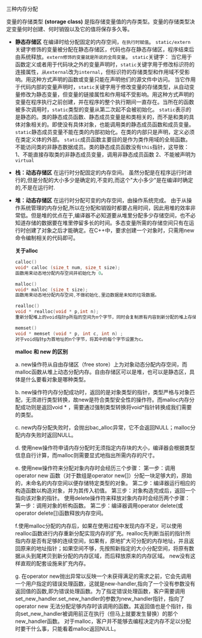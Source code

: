  三种内存分配

变量的存储类型 **(storage class)** 是指存储变量值的内存类型。变量的存储类型决定变量何时创建、何时销毁以及它的值将保存多久等。

- **静态存储区**
    在编译时给分配固定的内存空间，`在执行时赋值`。
    `static/extern`关键字修饰的变量被分配在静态存储区，代码也存在静态存储区，程序结束后由系统释放。`extern修饰的变量就是所说的全局变量`。
    `static`关键字：
    当它用于函数定义或者用于代码块之外的变量声明时，`static`关键字用于修改标识符的连接属性，从`external`改为`internal`，但标识符的存储类型和作用域不受影响。用这种方式声明的函数或变量只能在声明他们的源文件中访问。
    当它作用于代码内部的变量声明时，`static`关键字用于修改变量的存储类型，从自动变量修改为静态变量，但变量的链接属性和作用域不受影响。用这种方式声明的变量在程序执行之前创建，并在程序的整个执行期间一直存在。当所在的函数被多次调用时，`static`类型的变量从第二次起不会被初始化。
    `static`表示的是静态的。类的静态成员函数、静态成员变量是和类相关的，而不是和类的具体对象相关的。即使没有具体对象，也能调用类的静态成员函数和成员变量。
    `static`静态成员变量不能在类的内部初始化。在类的内部只是声明，定义必须在类定义体的外部。
    `static`成员函数主要目的是作为类作用域的全局函数。不能访问类的非静态数据成员。类的静态成员函数没有`this`指针，这导致：
        1、不能直接存取类的非静态成员变量，调用非静态成员函数
        2、不能被声明为`virtual`

- **栈：动态存储区**
    在运行时分配固定的内存空间。
    虽然分配是在程序运行时进行的,但是分配的大小多少是确定的,不变的,而这个"大小多少"是在编译时确定的,不是在运行时.

- **堆：动态存储区**
    在运行时分配可变的内存空间，由操作系统完成。
    由于从操作系统管理的内存分配,所以在分配和销毁时都要占用时间，因此用堆的效率非常低。但是堆的优点在于,编译器不必知道要从堆里分配多少存储空间，也不必知道存储的数据要在堆里停留多长的时间。多态变量所需的存储空间只有在运行时创建了对象之后才能确定。在C++中，要求创建一个对象时，只需用new命令编制相关的代码即可。

    **关于alloc**
    ```C
    calloc() 
    void* calloc (size_t num, size_t size);
    函数用来动态地分配内存空间并初始化为 0。
    ```
    ```C
    malloc() 
    void* malloc (size_t size);
    函数用来动态地分配内存空间,不做初始化,里边数据是未知的垃圾数据。
    ```
    ```C
    realloc() 
    void * realloc(void * p,int n);
    重新分配堆上的void指针p所指的空间为n个字节，同时会复制原有内容到新分配的堆上存储空间。注意，若原来的void指针p在堆上的空间不大于n个字节，则保持不变。
    ```
    ```C
    memset() 
    void * memset (void * p, int c, int n) ;
    对于void指针p为首地址的n个字节，将其中的每个字节设置为c。
    ```
    **malloc 和 new 的区别**
    
    a. new操作符从自由存储区（free store）上为对象动态分配内存空间，而malloc函数从堆上动态分配内存。自由存储区可以是堆，也可以是静态区，具体是什么要看对象是哪种类型。
    
    
    
    b. new操作符内存分配成功时，返回的是对象类型的指针，类型严格与对象匹配，无须进行类型转换，故new是符合类型安全性的操作符。而malloc内存分配成功则是返回void * ，需要通过强制类型转换将void*指针转换成我们需要的类型。
    

    
    c. new内存分配失败时，会抛出bac_alloc异常，它不会返回NULL；malloc分配内存失败时返回NULL。
    

    
    d. 使用new操作符申请内存分配时无须指定内存块的大小，编译器会根据类型信息自行计算，而malloc则需要显式地指出所需内存的尺寸。
    

    
    e.  使用new操作符来分配对象内存时会经历三个步骤：
        第一步：调用operator new 函数（对于数组是operator new[]）分配一块足够大的，原始的，未命名的内存空间以便存储特定类型的对象。
        第二步：编译器运行相应的构造函数以构造对象，并为其传入初值。
        第三步：对象构造完成后，返回一个指向该对象的指针。
        使用delete操作符来释放对象内存时会经历两个步骤：
        第一步：调用对象的析构函数。
        第二步：编译器调用operator delete(或operator delete[])函数释放内存空间。
    
    
    
    f.使用malloc分配的内存后，如果在使用过程中发现内存不足，可以使用realloc函数进行内存重新分配实现内存的扩充。realloc先判断当前的指针所指内存是否有足够的连续空间，如果有，原地扩大可分配的内存地址，并且返回原来的地址指针；如果空间不够，先按照新指定的大小分配空间，将原有数据从头到尾拷贝到新分配的内存区域，而后释放原来的内存区域。
    new没有这样直观的配套设施来扩充内存。
    
    
    g. 在operator new抛出异常以反映一个未获得满足的需求之前，它会先调用一个用户指定的错误处理函数，这就是new-handler,指向了一个没有参数没有返回值的函数,即为错误处理函数。为了指定错误处理函数，客户需要调用set_new_handler.set_new_handler的参数为new_handler指针，指向了operator new 无法分配足够内存时该调用的函数。其返回值也是个指针，指向set_new_handler被调用前正在执行（但马上就要发生替换）的那个new_handler函数。
    对于malloc，客户并不能够去编程决定内存不足以分配时要干什么事，只能看着malloc返回NULL。
    

